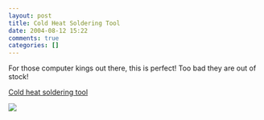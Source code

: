 ```yaml
---
layout: post
title: Cold Heat Soldering Tool
date: 2004-08-12 15:22
comments: true
categories: []
---
```

For those computer kings out there, this is perfect! Too bad they are out of stock!

<a href="http://www.thinkgeek.com/pcmods/cables/69d3/">Cold heat soldering tool</a>

<img src="http://www.thinkgeek.com/images/products/front/coldheat.jpg" border="0">
